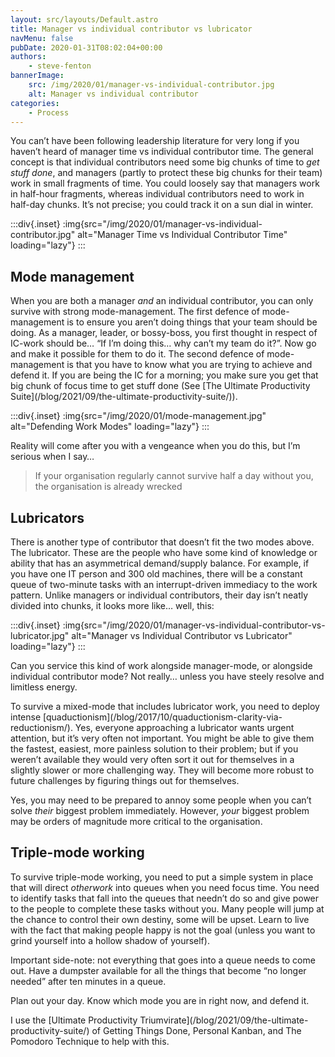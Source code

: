 ```yaml
---
layout: src/layouts/Default.astro
title: Manager vs individual contributor vs lubricator
navMenu: false
pubDate: 2020-01-31T08:02:04+00:00
authors:
    - steve-fenton
bannerImage:
    src: /img/2020/01/manager-vs-individual-contributor.jpg
    alt: Manager vs individual contributor
categories:
    - Process
---
```


You can’t have been following leadership literature for very long if you haven’t heard of manager time vs individual contributor time. The general concept is that individual contributors need some big chunks of time to *get stuff done*, and managers (partly to protect these big chunks for their team) work in small fragments of time. You could loosely say that managers work in half-hour fragments, whereas individual contributors need to work in half-day chunks. It’s not precise; you could track it on a sun dial in winter.

:::div{.inset}
:img{src="/img/2020/01/manager-vs-individual-contributor.jpg" alt="Manager Time vs Individual Contributor Time" loading="lazy"}
:::

## Mode management

When you are both a manager *and* an individual contributor, you can only survive with strong mode-management. The first defence of mode-management is to ensure you aren’t doing things that your team should be doing. As a manager, leader, or bossy-boss, you first thought in respect of IC-work should be… “If I’m doing this… why can’t my team do it?”. Now go and make it possible for them to do it. The second defence of mode-management is that you have to know what you are trying to achieve and defend it. If you are being the IC for a morning; you make sure you get that big chunk of focus time to get stuff done (See [The Ultimate Productivity Suite]\(/blog/2021/09/the-ultimate-productivity-suite/)).

:::div{.inset}
:img{src="/img/2020/01/mode-management.jpg" alt="Defending Work Modes" loading="lazy"}
:::

Reality will come after you with a vengeance when you do this, but I’m serious when I say…

> If your organisation regularly cannot survive half a day without you, the organisation is already wrecked

## Lubricators

There is another type of contributor that doesn’t fit the two modes above. The lubricator. These are the people who have some kind of knowledge or ability that has an asymmetrical demand/supply balance. For example, if you have one IT person and 300 old machines, there will be a constant queue of two-minute tasks with an interrupt-driven immediacy to the work pattern. Unlike managers or individual contributors, their day isn’t neatly divided into chunks, it looks more like… well, this:

:::div{.inset}
:img{src="/img/2020/01/manager-vs-individual-contributor-vs-lubricator.jpg" alt="Manager vs Individual Contributor vs Lubricator" loading="lazy"}
:::

Can you service this kind of work alongside manager-mode, or alongside individual contributor mode? Not really… unless you have steely resolve and limitless energy.

To survive a mixed-mode that includes lubricator work, you need to deploy intense [quaductionism]\(/blog/2017/10/quaductionism-clarity-via-reductionism/). Yes, everyone approaching a lubricator wants urgent attention, but it’s very often not important. You might be able to give them the fastest, easiest, more painless solution to their problem; but if you weren’t available they would very often sort it out for themselves in a slightly slower or more challenging way. They will become more robust to future challenges by figuring things out for themselves.

Yes, you may need to be prepared to annoy some people when you can’t solve *their* biggest problem immediately. However, *your* biggest problem may be orders of magnitude more critical to the organisation.

## Triple-mode working

To survive triple-mode working, you need to put a simple system in place that will direct *otherwork* into queues when you need focus time. You need to identify tasks that fall into the queues that needn’t do so and give power to the people to complete these tasks without you. Many people will jump at the chance to control their own destiny, some will be upset. Learn to live with the fact that making people happy is not the goal (unless you want to grind yourself into a hollow shadow of yourself).

Important side-note: not everything that goes into a queue needs to come out. Have a dumpster available for all the things that become “no longer needed” after ten minutes in a queue.

Plan out your day. Know which mode you are in right now, and defend it.

I use the [Ultimate Productivity Triumvirate]\(/blog/2021/09/the-ultimate-productivity-suite/) of Getting Things Done, Personal Kanban, and The Pomodoro Technique to help with this.